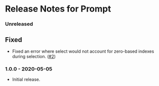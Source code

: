 # Release Notes for Prompt

### Unreleased

## Fixed
- Fixed an error where select would not account for zero-based indexes during selection. ([#2](https://github.com/pixelandtonic/prompt/issues/2))

### 1.0.0 - 2020-05-05
- Initial release.
